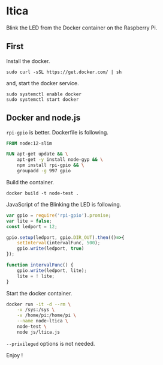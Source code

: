 # ltica

Blink the LED from the Docker container on the Raspberry Pi.

## First

Install the docker.

```
sudo curl -sSL https://get.docker.com/ | sh
```

and, start the docker service.

```
sudo systemctl enable docker
sudo systemctl start docker
```

## Docker and node.js

`rpi-gpio` is better. Dockerfile is following.

```dockerfile
FROM node:12-slim

RUN apt-get update && \
    apt-get -y install node-gyp && \
    npm install rpi-gpio && \
    groupadd -g 997 gpio
```

Build the container.

```
docker build -t node-test .
```

JavaScript of the Blinking the LED is following.

```javascript
var gpio = require('rpi-gpio').promise;
var lite = false;
const ledport = 12;

gpio.setup(ledport, gpio.DIR_OUT).then(()=>{
    setInterval(intervalFunc, 500);
    gpio.write(ledport, true)
});

function intervalFunc() {
    gpio.write(ledport, lite);
    lite = ! lite;
}
```

Start the docker container.

```sh
docker run -it -d --rm \
    -v /sys:/sys \
    -v /home/pi:/home/pi \
    --name node-ltica \
    node-test \
    node js/ltica.js
```

`--privileged` options is not needed.

Enjoy !